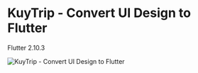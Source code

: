 # KuyTrip - Convert UI Design to Flutter

Flutter 2.10.3

![KuyTrip - Convert UI Design to Flutter](https://user-images.githubusercontent.com/59822692/158064457-d40cbbc9-e878-4301-b48e-cd8cb51797bf.png)
